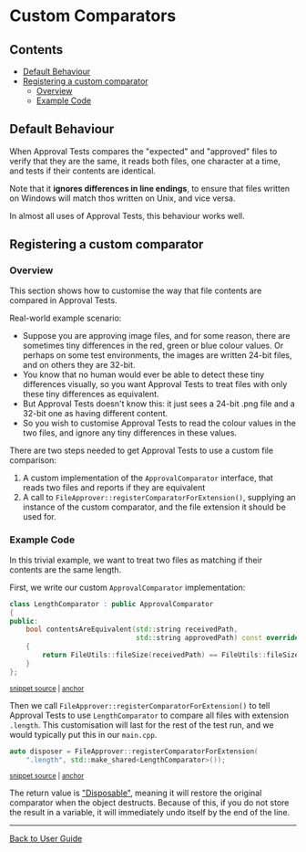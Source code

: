 <!--
GENERATED FILE - DO NOT EDIT
This file was generated by [MarkdownSnippets](https://github.com/SimonCropp/MarkdownSnippets).
Source File: /doc/mdsource/CustomComparators.source.md
To change this file edit the source file and then execute ./run_markdown_templates.sh.
-->

<a id="top"></a>

# Custom Comparators

<!-- toc -->
## Contents

  * [Default Behaviour](#default-behaviour)
  * [Registering a custom comparator](#registering-a-custom-comparator)
    * [Overview](#overview)
    * [Example Code](#example-code)<!-- endtoc -->

## Default Behaviour

When Approval Tests compares the "expected" and "approved" files to verify that they are the same, it reads both files, one character at a time, and tests if their contents are identical.

Note that it **ignores differences in line endings**, to ensure that files written on Windows will match thos written on Unix, and vice versa.

In almost all uses of Approval Tests, this behaviour works well.

## Registering a custom comparator

### Overview

This section shows how to customise the way that file contents are compared in Approval Tests.

Real-world example scenario:

* Suppose you are approving image files, and for some reason, there are sometimes tiny differences in the red, green or blue colour values. Or perhaps on some test environments, the images are written 24-bit files, and on others they are 32-bit.
* You know that no human would ever be able to detect these tiny differences visually, so you want Approval Tests to treat files with only these tiny differences as equivalent.
* But Approval Tests doesn't know this: it just sees a 24-bit .png file and a 32-bit one as having different content.
* So you wish to customise Approval Tests to read the colour values in the two files, and ignore any tiny differences in these values. 

There are two steps needed to get Approval Tests to use a custom file comparison:

1. A custom implementation of the `ApprovalComparator` interface, that reads two files and reports if they are equivalent
2. A call to `FileApprover::registerComparatorForExtension()`, supplying an instance of the custom comparator, and the file extension it should be used for. 

### Example Code

In this trivial example, we want to treat two files as matching if their contents are the same length.

First, we write our custom `ApprovalComparator` implementation:

<!-- snippet: create_custom_comparator -->
<a id='snippet-create_custom_comparator'/></a>
```cpp
class LengthComparator : public ApprovalComparator
{
public:
    bool contentsAreEquivalent(std::string receivedPath,
                               std::string approvedPath) const override
    {
        return FileUtils::fileSize(receivedPath) == FileUtils::fileSize(approvedPath);
    }
};
```
<sup><a href='/tests/DocTest_Tests/core/FileApproverTests.cpp#L56-L66' title='File snippet `create_custom_comparator` was extracted from'>snippet source</a> | <a href='#snippet-create_custom_comparator' title='Navigate to start of snippet `create_custom_comparator`'>anchor</a></sup>
<!-- endsnippet -->

Then we call `FileApprover::registerComparatorForExtension()` to tell Approval Tests to use `LengthComparator` to compare all files with extension `.length`. This customisation will last for the rest of the test run, and we would typically put this in our `main.cpp`.

<!-- snippet: use_custom_comparator -->
<a id='snippet-use_custom_comparator'/></a>
```cpp
auto disposer = FileApprover::registerComparatorForExtension(
    ".length", std::make_shared<LengthComparator>());
```
<sup><a href='/tests/DocTest_Tests/core/FileApproverTests.cpp#L73-L76' title='File snippet `use_custom_comparator` was extracted from'>snippet source</a> | <a href='#snippet-use_custom_comparator' title='Navigate to start of snippet `use_custom_comparator`'>anchor</a></sup>
<!-- endsnippet -->

The return value is ["Disposable"](/doc/DisposableObjects.md#top), meaning it will restore the original comparator when the object destructs. Because of this, if you do not store the result in a variable, it will immediately undo itself by the end of the line.

---

[Back to User Guide](/doc/README.md#top)

